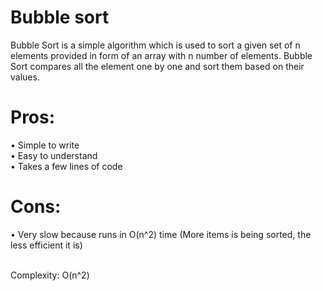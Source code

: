 # Bubble sort
Bubble Sort is a simple algorithm which is used to sort a given set of n elements provided in form of an array with n number of elements. Bubble Sort compares all the element one by one and sort them based on their values.

# Pros:
 • Simple to write </br>
 • Easy to understand </br>
 • Takes a few lines of code
# Cons: 
 • Very slow because runs in O(n^2) time (More items is being sorted, the less efficient it is)  </br> </br>
 
 
Complexity: O(n^2)
